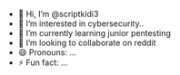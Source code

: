 - 👋 Hi, I’m @scriptkidi3
- 👀 I’m interested in cybersecurity..
- 🌱 I’m currently learning junior pentesting
- 💞️ I’m looking to collaborate on reddit
- 😄 Pronouns: ...
- ⚡ Fun fact: ...

<!---
scriptkidi3/scriptkidi3 is a ✨ special ✨ repository because its `README.md` (this file) appears on your GitHub profile.
You can click the Preview link to take a look at your changes.
--->
